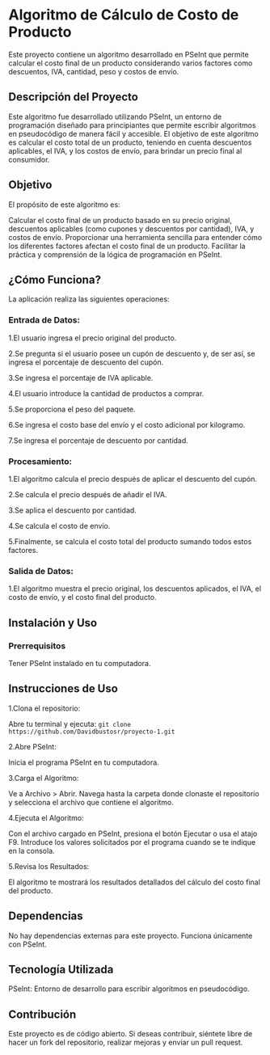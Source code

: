 # **Algoritmo de Cálculo de Costo de Producto**

Este proyecto contiene un algoritmo desarrollado en PSeInt que permite calcular el costo final de un producto considerando varios factores como descuentos, IVA, cantidad, peso y costos de envío.

## Descripción del Proyecto

Este algoritmo fue desarrollado utilizando PSeInt, un entorno de programación diseñado para principiantes que permite escribir algoritmos en pseudocódigo de manera fácil y accesible. El objetivo de este algoritmo es calcular el costo total de un producto, teniendo en cuenta descuentos aplicables, el IVA, y los costos de envío, para brindar un precio final al consumidor.

## Objetivo

El propósito de este algoritmo es:

Calcular el costo final de un producto basado en su precio original, descuentos aplicables (como cupones y descuentos por cantidad), IVA, y costos de envío.
Proporcionar una herramienta sencilla para entender cómo los diferentes factores afectan el costo final de un producto.
Facilitar la práctica y comprensión de la lógica de programación en PSeInt.

## ¿Cómo Funciona?

La aplicación realiza las siguientes operaciones:

### Entrada de Datos:

1.El usuario ingresa el precio original del producto.

2.Se pregunta si el usuario posee un cupón de descuento y, de ser así, se ingresa el porcentaje de descuento del cupón.

3.Se ingresa el porcentaje de IVA aplicable.

4.El usuario introduce la cantidad de productos a comprar.

5.Se proporciona el peso del paquete.

6.Se ingresa el costo base del envío y el costo adicional por kilogramo.

7.Se ingresa el porcentaje de descuento por cantidad.

### Procesamiento:

1.El algoritmo calcula el precio después de aplicar el descuento del cupón.

2.Se calcula el precio después de añadir el IVA.

3.Se aplica el descuento por cantidad.

4.Se calcula el costo de envío.

5.Finalmente, se calcula el costo total del producto sumando todos estos factores.

### Salida de Datos:

1.El algoritmo muestra el precio original, los descuentos aplicados, el IVA, el costo de envío, y el costo final del producto.

## Instalación y Uso

### Prerrequisitos

Tener PSeInt instalado en tu computadora.

## Instrucciones de Uso

1.Clona el repositorio:

Abre tu terminal y ejecuta: 
``` git clone https://github.com/Davidbustosr/proyecto-1.git ```

2.Abre PSeInt:

Inicia el programa PSeInt en tu computadora.

3.Carga el Algoritmo:

Ve a Archivo > Abrir.
Navega hasta la carpeta donde clonaste el repositorio y selecciona el archivo que contiene el algoritmo.

4.Ejecuta el Algoritmo:

Con el archivo cargado en PSeInt, presiona el botón Ejecutar o usa el atajo F9.
Introduce los valores solicitados por el programa cuando se te indique en la consola.

5.Revisa los Resultados:

El algoritmo te mostrará los resultados detallados del cálculo del costo final del producto.

## Dependencias

No hay dependencias externas para este proyecto. Funciona únicamente con PSeInt.

## Tecnología Utilizada

PSeInt: Entorno de desarrollo para escribir algoritmos en pseudocódigo.

## Contribución

Este proyecto es de código abierto. Si deseas contribuir, siéntete libre de hacer un fork del repositorio, realizar mejoras y enviar un pull request. 
